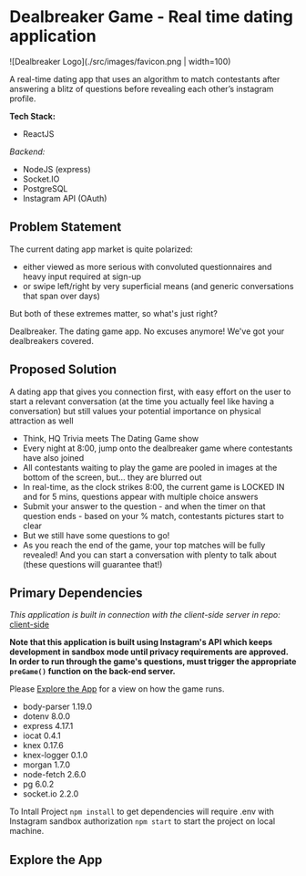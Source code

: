 # Dealbreaker Game - Real time dating application

![Dealbreaker Logo](./src/images/favicon.png | width=100)

A real-time dating app that uses an algorithm to match contestants after answering a blitz of questions before revealing each other’s instagram profile.

**Tech Stack:**

* ReactJS

*Backend:*
* NodeJS (express)
* Socket.IO
* PostgreSQL
* Instagram API (OAuth)

## Problem Statement

The current dating app market is quite polarized:

* either viewed as more serious with convoluted questionnaires and heavy input required at sign-up
* or swipe left/right by very superficial means (and generic conversations that span over days)

But both of these extremes matter, so what's just right?

Dealbreaker. The dating game app.
No excuses anymore! We've got your dealbreakers covered.

## Proposed Solution

A dating app that gives you connection first, with easy effort on the user to start a relevant conversation (at the time you actually feel like having a conversation) but still values your potential importance on physical attraction as well

* Think, HQ Trivia meets The Dating Game show
* Every night at 8:00, jump onto the dealbreaker game where contestants have also joined
* All contestants waiting to play the game are pooled in images at the bottom of the screen, but... they are blurred out
* In real-time, as the clock strikes 8:00, the current game is LOCKED IN and for 5 mins, questions appear with multiple choice answers
* Submit your answer to the question - and when the timer on that question ends - based on your % match, contestants pictures start to clear
* But we still have some questions to go!
* As you reach the end of the game, your top matches will be fully revealed! And you can start a conversation with plenty to talk about (these questions will guarantee that!)

## Primary Dependencies

*This application is built in connection with the client-side server in repo:* [client-side](https://github.com/jo-wood/dealbreakergame-client)

**Note that this application is built using Instagram's API which keeps development in sandbox mode until privacy requirements are approved. In order to run through the game's questions, must trigger the appropriate `preGame()` function on the back-end server.**

Please [Explore the App](#explore-the-app) for a view on how the game runs.

* body-parser 1.19.0
* dotenv 8.0.0
* express 4.17.1
* iocat 0.4.1
* knex 0.17.6
* knex-logger 0.1.0
* morgan 1.7.0
* node-fetch 2.6.0
* pg 6.0.2
* socket.io 2.2.0

To Intall Project
`npm install` to get dependencies
will require .env with Instagram sandbox authorization
`npm start` to start the project on local machine.

## Explore the App

